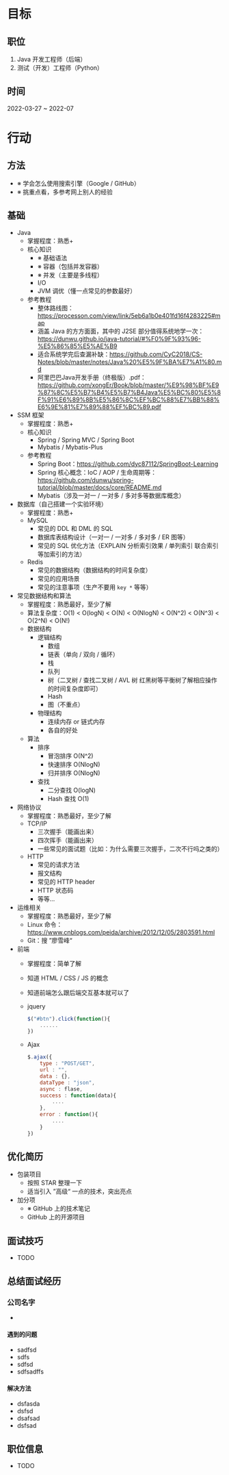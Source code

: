 # 目标

## 职位

1. Java 开发工程师（后端）
2. 测试（开发）工程师（Python）

## 时间

2022-03-27 ~ 2022-07

# 行动

## 方法

- ※ 学会怎么使用搜索引擎（Google / GitHub）
- ※ 挑重点看，多参考网上别人的经验

## 基础

- Java
    - 掌握程度：熟悉+
    - 核心知识
        - ※ 基础语法
        - ※ 容器（包括并发容器）
        - ※ 并发（主要是多线程）
        - I/O
        - JVM 调优（懂一点常见的参数最好）
    - 参考教程
        - 整体路线图：https://processon.com/view/link/5eb6a1b0e401fd16f4283225#map
        - 涵盖 Java 的方方面面，其中的 J2SE 部分值得系统地学一次：https://dunwu.github.io/java-tutorial/#%F0%9F%93%96-%E5%86%85%E5%AE%B9
        - 适合系统学完后查漏补缺：https://github.com/CyC2018/CS-Notes/blob/master/notes/Java%20%E5%9F%BA%E7%A1%80.md
        - 阿里巴巴Java开发手册（终极版）.pdf：https://github.com/xongEr/Book/blob/master/%E9%98%BF%E9%87%8C%E5%B7%B4%E5%B7%B4Java%E5%BC%80%E5%8F%91%E6%89%8B%E5%86%8C%EF%BC%88%E7%BB%88%E6%9E%81%E7%89%88%EF%BC%89.pdf
- SSM 框架
    - 掌握程度：熟悉+
    - 核心知识
        - Spring / Spring MVC / Spring Boot
        - Mybatis / Mybatis-Plus
    - 参考教程
        - Spring Boot：https://github.com/dyc87112/SpringBoot-Learning
        - Spring 核心概念：IoC / AOP / 生命周期等：https://github.com/dunwu/spring-tutorial/blob/master/docs/core/README.md
        - Mybatis（涉及一对一 / 一对多 / 多对多等数据库概念）
- 数据库（自己搭建一个实验环境）
    - 掌握程度：熟悉+
    - MySQL
        - 常见的 DDL 和 DML 的 SQL
        - 数据库表结构设计（一对一 / 一对多 / 多对多 / ER 图等）
        - 常见的 SQL 优化方法（EXPLAIN 分析索引效果 / 单列索引 联合索引 等加索引的方法）
    - Redis
        - 常见的数据结构（数据结构的时间复杂度）
        - 常见的应用场景
        - 常见的注意事项（生产不要用 `key *` 等等）
- 常见数据结构和算法
    - 掌握程度：熟悉最好，至少了解
    - 算法复杂度：O(1) < O(logN) < O(N) < O(NlogN) < O(N^2) < O(N^3) < O(2^N) < O(N!)
    - 数据结构
        - 逻辑结构
            - 数组
            - 链表（单向 / 双向 / 循环）
            - 栈
            - 队列
            - 树（二叉树 / 查找二叉树 / AVL 树 红黑树等平衡树了解相应操作的时间复杂度即可）
            - Hash
            - 图（不重点）
        - 物理结构
            - 连续内存 or 链式内存
            - 各自的好处
    - 算法
        - 排序
            - 冒泡排序 O(N^2)
            - 快速排序 O(NlogN)
            - 归并排序 O(NlogN)
        - 查找
            - 二分查找 O(logN)
            - Hash 查找 O(1)
- 网络协议
    - 掌握程度：熟悉最好，至少了解
    - TCP/IP
        - 三次握手（能画出来）
        - 四次挥手（能画出来）
        - 一些常见的面试题（比如：为什么需要三次握手，二次不行吗之类的）
    - HTTP
        - 常见的请求方法
        - 报文结构
        - 常见的 HTTP header
        - HTTP 状态码
        - 等等...
- 运维相关
    - 掌握程度：熟悉最好，至少了解
    - Linux 命令：https://www.cnblogs.com/peida/archive/2012/12/05/2803591.html
    - Git：搜 ”廖雪峰“
- 前端
    - 掌握程度：简单了解
    
    - 知道 HTML / CSS / JS 的概念
    
    - 知道前端怎么跟后端交互基本就可以了
    
    - jquery 
    
      ```js
      $("#btn").click(function(){
          ......
      })
      ```
    
    - Ajax
    
      ```javascript
      $.ajax({
          type : "POST/GET",
          url : "",
          data : {},
          dataType : "json",
          async : flase,
          success : function(data){
              ....
          },
          error : function(){
              ....
          }
      })

## 优化简历

- 包装项目
    - 按照 STAR 整理一下
    - 适当引入 ”高级“ 一点的技术，突出亮点
- 加分项
    - ※ GitHub 上的技术笔记
    - GitHub 上的开源项目

## 面试技巧

- TODO

## 总结面试经历

### 公司名字

- 

#### 遇到的问题

- sadfsd
- sdfs
- sdfsd
- sdfsadffs

#### 解决方法

- dsfasda
- dsfsd
- dsafsad
- dsfsad

## 职位信息

- TODO
